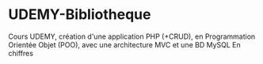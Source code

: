 # UDEMY-Bibliotheque
Cours UDEMY, création d'une application PHP (+CRUD), en Programmation Orientée Objet (POO), avec une architecture MVC et une BD MySQL En chiffres
